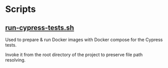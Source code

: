 # Scripts

## [run-cypress-tests.sh](./run-cypress-tests.sh)

Used to prepare & run Docker images with Docker compose for the Cypress tests.

Invoke it from the root directory of the project to preserve file path resolving.
